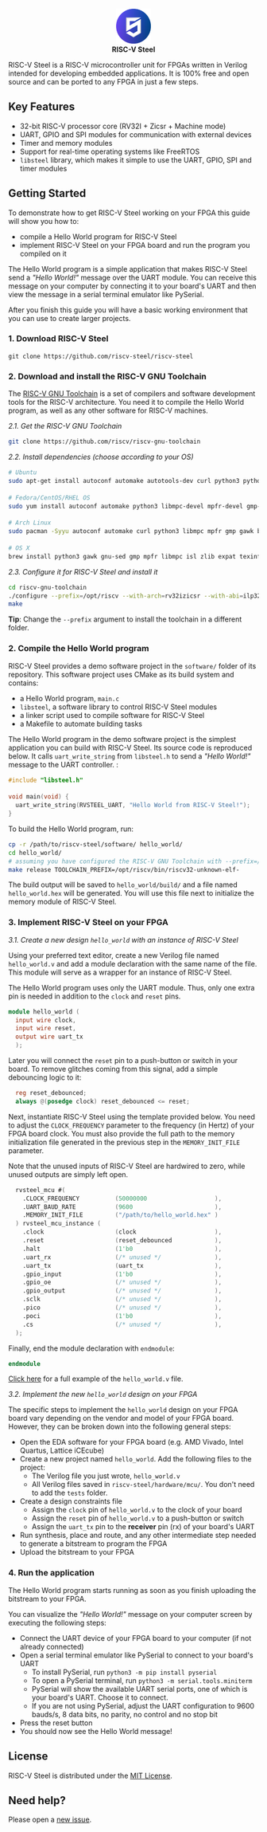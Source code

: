 <p align="center"><img src="docs/source/images/rvsteel_logo_circle.svg" width="70"/></br><strong>RISC-V Steel</strong></p>

RISC-V Steel is a RISC-V microcontroller unit for FPGAs written in Verilog intended for developing embedded applications. It is 100% free and open source and can be ported to any FPGA in just a few steps.

## Key Features

- 32-bit RISC-V processor core (RV32I + Zicsr + Machine mode)
- UART, GPIO and SPI modules for communication with external devices
- Timer and memory modules
- Support for real-time operating systems like FreeRTOS
- `libsteel` library, which makes it simple to use the UART, GPIO, SPI and timer modules

## Getting Started

To demonstrate how to get RISC-V Steel working on your FPGA this guide will show you how to:

- compile a Hello World program for RISC-V Steel
- implement RISC-V Steel on your FPGA board and run the program you compiled on it

The Hello World program is a simple application that makes RISC-V Steel send a *"Hello World!"* message over the UART module. You can receive this message on your computer by connecting it to your board's UART and then view the message in a serial terminal emulator like PySerial.

After you finish this guide you will have a basic working environment that you can use to create larger projects.

### 1. Download RISC-V Steel

```
git clone https://github.com/riscv-steel/riscv-steel
```

### 2. Download and install the RISC-V GNU Toolchain

The [RISC-V GNU Toolchain](https://github.com/riscv-collab/riscv-gnu-toolchain) is a set of compilers and software development tools for the RISC-V architecture. You need it to compile the Hello World program, as well as any other software for RISC-V machines.

*2.1. Get the RISC-V GNU Toolchain*

```bash
git clone https://github.com/riscv/riscv-gnu-toolchain
```

*2.2. Install dependencies (choose according to your OS)*

```bash
# Ubuntu
sudo apt-get install autoconf automake autotools-dev curl python3 python3-pip libmpc-dev libmpfr-dev libgmp-dev gawk build-essential bison flex texinfo gperf libtool patchutils bc zlib1g-dev libexpat-dev ninja-build git cmake libglib2.0-dev libslirp-dev

# Fedora/CentOS/RHEL OS
sudo yum install autoconf automake python3 libmpc-devel mpfr-devel gmp-devel gawk  bison flex texinfo patchutils gcc gcc-c++ zlib-devel expat-devel libslirp-devel

# Arch Linux
sudo pacman -Syyu autoconf automake curl python3 libmpc mpfr gmp gawk base-devel bison flex texinfo gperf libtool patchutils bc zlib expat libslirp

# OS X
brew install python3 gawk gnu-sed gmp mpfr libmpc isl zlib expat texinfo flock libslirp
```

*2.3. Configure it for RISC-V Steel and install it*

```bash
cd riscv-gnu-toolchain
./configure --prefix=/opt/riscv --with-arch=rv32izicsr --with-abi=ilp32
make
```
**Tip**: Change the `--prefix` argument to install the toolchain in a different folder.

### 2. Compile the Hello World program

RISC-V Steel provides a demo software project in the `software/` folder of its repository. This software project uses CMake as its build system and contains:

- a Hello World program, `main.c`
- `libsteel`, a software library to control RISC-V Steel modules
- a linker script used to compile software for RISC-V Steel
- a Makefile to automate building tasks

The Hello World program in the demo software project is the simplest application you can build with RISC-V Steel. Its source code is reproduced below. It calls `uart_write_string` from `libsteel.h` to send a *"Hello World!"* message to the UART controller. :

```c
#include "libsteel.h"

void main(void) {
  uart_write_string(RVSTEEL_UART, "Hello World from RISC-V Steel!");
}
```

To build the Hello World program, run:

```bash
cp -r /path/to/riscv-steel/software/ hello_world/
cd hello_world/
# assuming you have configured the RISC-V GNU Toolchain with --prefix=/opt/riscv
make release TOOLCHAIN_PREFIX=/opt/riscv/bin/riscv32-unknown-elf-
```

The build output will be saved to `hello_world/build/` and a file named `hello_world.hex` will be generated. You will use this file next to initialize the memory module of RISC-V Steel.

### 3. Implement RISC-V Steel on your FPGA

*3.1. Create a new design `hello_world` with an instance of RISC-V Steel*

Using your preferred text editor, create a new Verilog file named `hello_world.v` and add a module declaration with the same name of the file. This module will serve as a wrapper for an instance of RISC-V Steel.

The Hello World program uses only the UART module. Thus, only one extra pin is needed in addition to the `clock` and `reset` pins.

```verilog
module hello_world (
  input wire clock,
  input wire reset,
  output wire uart_tx
  );
```

Later you will connect the `reset` pin to a push-button or switch in your board. To remove glitches coming from this signal, add a simple debouncing logic to it:

```verilog
  reg reset_debounced;
  always @(posedge clock) reset_debounced <= reset;
```

Next, instantiate RISC-V Steel using the template provided below. You need to adjust the `CLOCK_FREQUENCY` parameter to the frequency (in Hertz) of your FPGA board clock. You must also provide the full path to the memory initialization file generated in the previous step in the `MEMORY_INIT_FILE` parameter.

Note that the unused inputs of RISC-V Steel are hardwired to zero, while unused outputs are simply left open.

```verilog
  rvsteel_mcu #(
    .CLOCK_FREQUENCY          (50000000                   ),
    .UART_BAUD_RATE           (9600                       ),
    .MEMORY_INIT_FILE         ("/path/to/hello_world.hex" )
  ) rvsteel_mcu_instance (
    .clock                    (clock                      ),
    .reset                    (reset_debounced            ),
    .halt                     (1'b0                       ),
    .uart_rx                  (/* unused */               ),
    .uart_tx                  (uart_tx                    ),
    .gpio_input               (1'b0                       ),
    .gpio_oe                  (/* unused */               ),
    .gpio_output              (/* unused */               ),
    .sclk                     (/* unused */               ),
    .pico                     (/* unused */               ),
    .poci                     (1'b0                       ),
    .cs                       (/* unused */               ),
  );
```

Finally, end the module declaration with `endmodule`:

```verilog
endmodule
```

[Click here](demos/hello_world/hello_world.v) for a full example of the `hello_world.v` file.

*3.2. Implement the new `hello_world` design on your FPGA*

The specific steps to implement the `hello_world` design on your FPGA board vary depending on the vendor and model of your FPGA board. However, they can be broken down into the following general steps:

- Open the EDA software for your FPGA board (e.g. AMD Vivado, Intel Quartus, Lattice iCEcube)
- Create a new project named `hello_world`. Add the following files to the project:
    - The Verilog file you just wrote, `hello_world.v`
    - All Verilog files saved in `riscv-steel/hardware/mcu/`. You don't need to add the `tests` folder.
- Create a design constraints file
    - Assign the `clock` pin of `hello_world.v` to the clock of your board
    - Assign the `reset` pin of `hello_world.v` to a push-button or switch
    - Assign the `uart_tx` pin to the **receiver** pin (rx) of your board's UART
- Run synthesis, place and route, and any other intermediate step needed to generate a bitstream to program the FPGA
- Upload the bitstream to your FPGA 

### 4. Run the application

The Hello World program starts running as soon as you finish uploading the bitstream to your FPGA.

You can visualize the *"Hello World!"* message on your computer screen by executing the following steps:

- Connect the UART device of your FPGA board to your computer (if not already connected)
- Open a serial terminal emulator like PySerial to connect to your board's UART
  - To install PySerial, run `python3 -m pip install pyserial`
  - To open a PySerial terminal, run `python3 -m serial.tools.miniterm`
  - PySerial will show the available UART serial ports, one of which is your board's UART. Choose it to connect.
  - If you are not using PySerial, adjust the UART configuration to 9600 bauds/s, 8 data bits, no parity, no control and no stop bit
- Press the reset button
- You should now see the Hello World message!

## License

RISC-V Steel is distributed under the [MIT License](LICENSE).

## Need help?

Please open a [new issue](https://github.com/riscv-steel/riscv-steel/issues).
